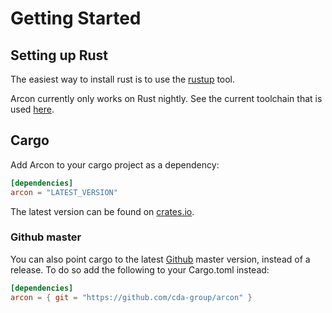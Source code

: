 # Getting Started

## Setting up Rust

The easiest way to install rust is to use the [rustup](https://rustup.rs/) tool.

Arcon currently only works on Rust nightly. See the current toolchain that is used [here](https://github.com/cda-group/arcon/blob/master/rust-toolchain).

## Cargo

Add Arcon to your cargo project as a dependency:

```toml
[dependencies]
arcon = "LATEST_VERSION"
```
The latest version can be found on [crates.io](https://crates.io/crates/arcon).

### Github master

You can also point cargo to the latest [Github](https://github.com/cda-group/arcon) master version, instead of a release.
To do so add the following to your Cargo.toml instead:

```toml
[dependencies]
arcon = { git = "https://github.com/cda-group/arcon" }
```
